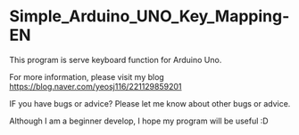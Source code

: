# Simple_Arduino_UNO_Key_Mapping-EN

This program is serve keyboard function for Arduino Uno.

For more information, please visit my blog
https://blog.naver.com/yeosj116/221129859201

IF you have bugs or advice?
Please let me know about other bugs or advice.

Although I am a beginner develop, I hope my program will be useful :D
